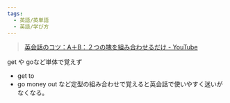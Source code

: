 ```yaml
---
tags:
  - 英語/英単語
  - 英語/学び方
---
```

>[英会話のコツ：A＋B：２つの塊を組み合わせるだけ - YouTube](https://www.youtube.com/watch?v=J285vRBL1Vg)

get や goなど単体で覚えず

- get to
- go money out
など定型の組み合わせで覚えると英会話で使いやすく迷いがなくなる。


